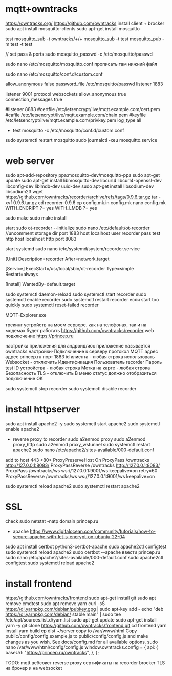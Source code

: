 # mqtt+owntracks
https://owntracks.org/
https://github.com/owntracks
install client + brocker
sudo apt install mosquitto-clients
sudo apt-get install mosquitto

test
mosquitto_sub -t owntracks/+/+ 
mosquitto_sub -t test
mosquitto_pub -m test -t test

// set pass & ports
sudo mosquitto_passwd -c /etc/mosquitto/passwd <user>

sudo nano /etc/mosquitto/mosquitto.conf
прописать там нижний файл

sudo nano /etc/mosquitto/conf.d/custom.conf

allow_anonymous false
password_file /etc/mosquitto/passwd
listener 1883 

listener 9001
protocol websockets
allow_anonymous true
connection_messages true

#listener 8883
#certfile /etc/letsencrypt/live/mqtt.example.com/cert.pem
#cafile /etc/letsencrypt/live/mqtt.example.com/chain.pem
#keyfile /etc/letsencrypt/live/mqtt.example.com/privkey.pem
log_type all

- test
mosquitto -c /etc/mosquitto/conf.d/custom.conf

sudo systemctl restart mosquitto
sudo journalctl -xeu mosquitto.service

# web server
sudo apt-add-repository ppa:mosquitto-dev/mosquitto-ppa
sudo apt-get update
sudo apt-get install libmosquitto-dev libcurl4 libcurl4-openssl-dev libconfig-dev liblmdb-dev uuid-dev
sudo apt-get install libsodium-dev libsodium23
wget https://github.com/owntracks/recorder/archive/refs/tags/0.9.6.tar.gz
tar -xvf 0.9.6.tar.gz
cd recorder-0.9.6
cp config.mk.in config.mk
nano config.mk
	WITH_ENCRIPT ?= yes
	WITH_LMDB ?= yes

sudo make 
sudo make install

start
sudo ot-recorder --initialize
sudo nano /etc/default/ot-recorder
//uncomment storage dir
port 1883
host localhost
user recorder
pass test
http host localhost
http port 8083

start systemd
sudo nano /etc/systemd/system/recorder.service

[Unit]
Description=recorder
After=network.target

[Service]
ExecStart=/usr/local/sbin/ot-recorder
Type=simple
Restart=always

[Install]
WantedBy=default.target

sudo systemctl daemon-reload
sudo systemctl start recorder
sudo systemctl enable recorder
sudo systemctl restart recorder
если start too quickly
sudo systemctl reset-failed recorder


MQTT-Explorer.exe

трекинг устройств на моем сервере. как на телефонах, так и на модемах будет работать
https://github.com/owntracks/recorder
web подключение
https://princep.ru

настройка приложения для андроид/иос
приложение называется owntracks
настройки-Подключение к серверу
	протокол 
		MQTT
	адрес 
		адрес princep.ru
		порт 1883
		id клиента - любая строка
		использовать Websocket - отключить
	Идентификация
		Пользователь recorder
		Пароль test
		ID устройства - любая строка
		Метка на карте - любая строка
	Безопасность
		TLS - отключить
В меню статус должно отобразиться подключение ОК

sudo systemctl stop recorder
sudo systemctl disable recorder


# install httpserver
sudo apt install apache2 -y
sudo systemctl start apache2
sudo systemctl enable apache2

- reverse proxy to recorder
sudo a2enmod proxy
sudo a2enmod proxy_http
sudo a2enmod proxy_wstunnel
sudo systemctl restart apache2
sudo nano /etc/apache2/sites-available/000-default.conf

add to host 443 <80>
ProxyPreserveHost On
ProxyPass /owntracks                  http://127.0.0.1:8083/
ProxyPassReverse /owntracks           http://127.0.0.1:8083/
ProxyPass        /owntracks/ws        ws://127.0.0.1:9001/ws keepalive=on retry=60
ProxyPassReverse /owntracks/ws        ws://127.0.0.1:9001/ws keepalive=on

sudo systemctl reload apache2
sudo systemctl restart apache2


# SSL
check
sudo netstat -natp
domain princep.ru
- apache
https://www.digitalocean.com/community/tutorials/how-to-secure-apache-with-let-s-encrypt-on-ubuntu-22-04

sudo apt install certbot python3-certbot-apache
sudo apache2ctl configtest
sudo systemctl reload apache2
sudo certbot --apache
ввести princep.ru 
sudo nano /etc/apache2/sites-available/000-default.conf
sudo apache2ctl configtest
sudo systemctl reload apache2


# install frontend
https://github.com/owntracks/frontend
sudo apt-get install git
sudo apt remove cmdtest
sudo apt remove yarn
curl -sS https://dl.yarnpkg.com/debian/pubkey.gpg | sudo apt-key add -
echo "deb https://dl.yarnpkg.com/debian/ stable main" | sudo tee /etc/apt/sources.list.d/yarn.list
sudo apt-get update
sudo apt-get install yarn -y
git clone https://github.com/owntracks/frontend.git
cd frontend
yarn install
yarn build
cp dist ~/server
copy to /var/www/html
Copy public/config/config.example.js to public/config/config.js and make changes as you wish.
See docs/config.md for all available options.
sudo nano /var/www/html/config/config.js
window.owntracks.config = {
  api: {
    baseUrl: "https://princep.ru/owntracks",
  },
};


TODO:
mqtt вебсокет reverse proxy
сертификаты на recorder brocker 
TLS на брокер и на websocket



